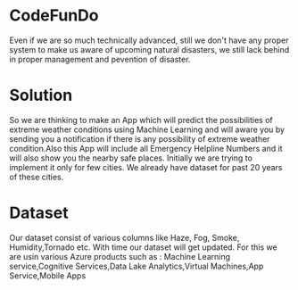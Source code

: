 # CodeFunDo
Even if we are so much technically advanced, still we don't have any proper system to make us aware of upcoming natural disasters, we still lack behind in proper management and pevention of disaster.
# Solution
So we are thinking to make an App which will predict the possibilities of extreme weather conditions using Machine Learning and will aware you by sending  you a notification if there is any possibility of extreme weather condition.Also this App will include all Emergency Helpline Numbers and it will also show you the nearby safe places. Initially we are trying to implement it only for few cities. We already have dataset for past 20 years of these cities.
# Dataset
Our dataset consist of various columns like  Haze, Fog, Smoke, Humidity,Tornado etc. With time our dataset will get updated.
For this we are usin various Azure products such as : Machine Learning service,Cognitive Services,Data Lake Analytics,Virtual Machines,App Service,Mobile Apps
